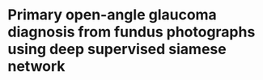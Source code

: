 # Primary open-angle glaucoma diagnosis from fundus photographs using deep supervised siamese network
